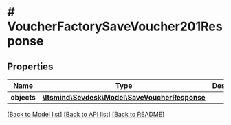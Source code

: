 # # VoucherFactorySaveVoucher201Response

## Properties

Name | Type | Description | Notes
------------ | ------------- | ------------- | -------------
**objects** | [**\Itsmind\Sevdesk\Model\SaveVoucherResponse**](SaveVoucherResponse.md) |  | [optional]

[[Back to Model list]](../../README.md#models) [[Back to API list]](../../README.md#endpoints) [[Back to README]](../../README.md)
